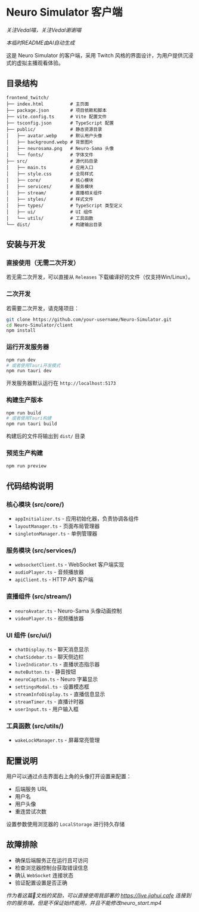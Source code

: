 # Neuro Simulator 客户端

*关注Vedal喵，关注Vedal谢谢喵*

*本临时README由AI自动生成*

这是 Neuro Simulator 的客户端，采用 Twitch 风格的界面设计，为用户提供沉浸式的虚拟主播观看体验。

## 目录结构

```
frontend_twitch/
├── index.html          # 主页面
├── package.json        # 项目依赖和脚本
├── vite.config.ts      # Vite 配置文件
├── tsconfig.json       # TypeScript 配置
├── public/             # 静态资源目录
│   ├── avatar.webp     # 默认用户头像
│   ├── background.webp # 背景图片
│   ├── neurosama.png   # Neuro-Sama 头像
│   └── fonts/          # 字体文件
├── src/                # 源代码目录
│   ├── main.ts         # 应用入口
│   ├── style.css       # 全局样式
│   ├── core/           # 核心模块
│   ├── services/       # 服务模块
│   ├── stream/         # 直播相关组件
│   ├── styles/         # 样式文件
│   ├── types/          # TypeScript 类型定义
│   ├── ui/             # UI 组件
│   └── utils/          # 工具函数
└── dist/               # 构建输出目录
```

## 安装与开发

### 直接使用（无需二次开发）

若无需二次开发，可以直接从 `Releases` 下载编译好的文件（仅支持Win/Linux）。

### 二次开发

若需要二次开发，请克隆项目：
```bash
git clone https://github.com/your-username/Neuro-Simulator.git
cd Neuro-Simulator/client
npm install
```

### 运行开发服务器

```bash
npm run dev
# 或者使用Tauri开发模式
npm run tauri dev
```
开发服务器默认运行在 `http://localhost:5173`

### 构建生产版本

```bash
npm run build
# 或者使用Tauri构建
npm run tauri build
```
构建后的文件将输出到 `dist/` 目录

### 预览生产构建

```bash
npm run preview
```

## 代码结构说明

### 核心模块 (src/core/)

- `appInitializer.ts` - 应用初始化器，负责协调各组件
- `layoutManager.ts` - 页面布局管理器
- `singletonManager.ts` - 单例管理器

### 服务模块 (src/services/)

- `websocketClient.ts` - WebSocket 客户端实现
- `audioPlayer.ts` - 音频播放器
- `apiClient.ts` - HTTP API 客户端

### 直播组件 (src/stream/)

- `neuroAvatar.ts` - Neuro-Sama 头像动画控制
- `videoPlayer.ts` - 视频播放器

### UI 组件 (src/ui/)

- `chatDisplay.ts` - 聊天消息显示
- `chatSidebar.ts` - 聊天侧边栏
- `liveIndicator.ts` - 直播状态指示器
- `muteButton.ts` - 静音按钮
- `neuroCaption.ts` - Neuro 字幕显示
- `settingsModal.ts` - 设置模态框
- `streamInfoDisplay.ts` - 直播信息显示
- `streamTimer.ts` - 直播计时器
- `userInput.ts` - 用户输入框

### 工具函数 (src/utils/)

- `wakeLockManager.ts` - 屏幕常亮管理

## 配置说明

用户可以通过点击界面右上角的头像打开设置来配置：

- 后端服务 URL
- 用户名
- 用户头像
- 重连尝试次数

设置参数使用浏览器的 `LocalStorage` 进行持久存储

## 故障排除

- 确保后端服务正在运行且可访问
- 检查浏览器控制台获取错误信息
- 确认 `WebSocket` 连接状态
- 验证配置设置是否正确 

*作为看这篇💩文档的奖励，可以直接使用我部署的 https://live.jiahui.cafe 连接到你的服务端，但是不保证始终能用，并且不能修改neuro_start.mp4*